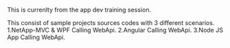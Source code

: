 This is currenlty  from the app dev training session.


This consist of sample projects sources codes with 3 different scenarios.
1.NetApp-MVC & WPF Calling WebApi.
2.Angular Calling WebApi.
3.Node JS App Calling WebApi.
